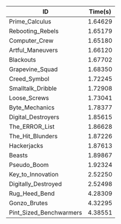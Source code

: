 |ID|Time(s)|
|-|-|
|Prime_Calculus|1.64629|
|Rebooting_Rebels|1.65179|
|Computer_Crew|1.65180|
|Artful_Maneuvers|1.66120|
|Blackouts|1.67702|
|Grapevine_Squad|1.68350|
|Creed_Symbol|1.72245|
|Smalltalk_Dribble|1.72908|
|Loose_Screws|1.73041|
|Byte_Mechanics|1.78377|
|Digital_Destroyers|1.85615|
|The_ERROR_List|1.86628|
|The_Hit_Blunders|1.87226|
|Hackerjacks|1.87613|
|Beasts|1.89867|
|Pseudo_Boom|1.92324|
|Key_to_Innovation|2.52250|
|Digitally_Destroyed|2.52498|
|Rug_Heed_Bend|4.28309|
|Gonzo_Brutes|4.32295|
|Pint_Sized_Benchwarmers|4.38551|
